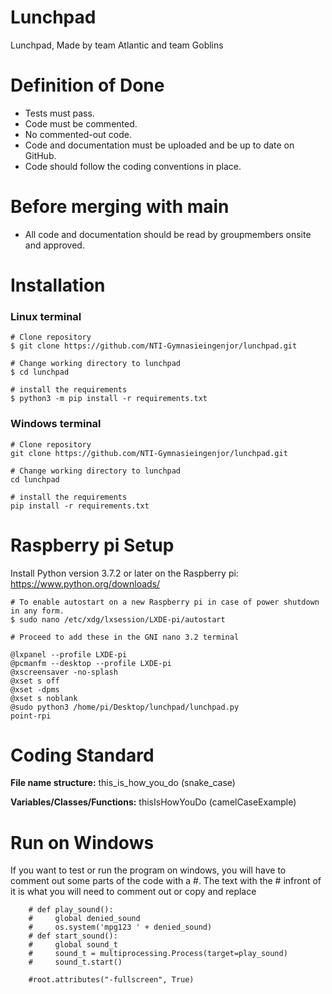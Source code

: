 # Lunchpad
Lunchpad, Made by team Atlantic and team Goblins

# Definition of Done
+ Tests must pass.
+ Code must be commented.
+ No commented-out code.
+ Code and documentation must be uploaded and be up to date on GitHub.
+ Code should follow the coding conventions in place.

# Before merging with main
+ All code and documentation should be read by groupmembers onsite and approved.

# Installation

### Linux terminal
```
# Clone repository
$ git clone https://github.com/NTI-Gymnasieingenjor/lunchpad.git

# Change working directory to lunchpad
$ cd lunchpad

# install the requirements
$ python3 -m pip install -r requirements.txt
```

### Windows terminal
```
# Clone repository
git clone https://github.com/NTI-Gymnasieingenjor/lunchpad.git

# Change working directory to lunchpad
cd lunchpad

# install the requirements
pip install -r requirements.txt
```

# Raspberry pi Setup

Install Python version 3.7.2 or later on the Raspberry pi:
https://www.python.org/downloads/
```
# To enable autostart on a new Raspberry pi in case of power shutdown in any form.
$ sudo nano /etc/xdg/lxsession/LXDE-pi/autostart

# Proceed to add these in the GNI nano 3.2 terminal

@lxpanel --profile LXDE-pi
@pcmanfm --desktop --profile LXDE-pi
@xscreensaver -no-splash
@xset s off
@xset -dpms
@xset s noblank
@sudo python3 /home/pi/Desktop/lunchpad/lunchpad.py
point-rpi
```
# Coding Standard
**File name structure:** this_is_how_you_do (snake_case)

**Variables/Classes/Functions:** thisIsHowYouDo (camelCaseExample)

# Run on Windows
If you want to test or run the program on windows, you will have to comment out some parts of the code with a #.
The text with the # infront of it is what you will need to comment out or copy and replace

```
    # def play_sound():
    #     global denied_sound
    #     os.system('mpg123 ' + denied_sound)
    # def start_sound():
    #     global sound_t
    #     sound_t = multiprocessing.Process(target=play_sound)
    #     sound_t.start()
```
```
    #root.attributes("-fullscreen", True)
```
